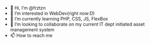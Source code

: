 - 👋 Hi, I’m @frztzn
- 👀 I’m interested in WebDev(right now:D)
- 🌱 I’m currently learning PHP, CSS, JS, FlexBox
- 💞️ I’m looking to collaborate on my current IT dept initiated asset management system
- 📫 How to reach me 

<!---
frztzn/frztzn is a ✨ special ✨ repository because its `README.md` (this file) appears on your GitHub profile.
You can click the Preview link to take a look at your changes.
--->

